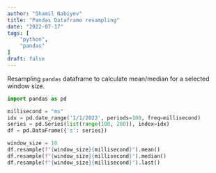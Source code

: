 ```yaml
---
author: "Shamil Nabiyev"
title: "Pandas Dataframe resampling"
date: "2022-07-17"
tags: [
    "python",
    "pandas"
]
draft: false
---
```


Resampling `pandas` dataframe to calculate mean/median for a selected window size.


```python
import pandas as pd

millisecond = "ms"
idx = pd.date_range('1/1/2022', periods=100, freq=millisecond)
series = pd.Series(list(range(100, 200)), index=idx)
df = pd.DataFrame({'s': series})

window_size = 10
df.resample(f"{window_size}{millisecond}").mean()
df.resample(f"{window_size}{millisecond}").median()
df.resample(f"{window_size}{millisecond}").last()
```